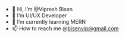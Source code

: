 - 👋 Hi, I’m @Vipresh Bisen
- 👀 I’m UI/UX Developer
- 🌱 I’m currently learning MERN
- 📫 How to reach me @bisenvip@gmail.com

<!---
VipreshB/VipreshB is a ✨ special ✨ repository because its `README.md` (this file) appears on your GitHub profile.
You can click the Preview link to take a look at your changes.
--->
